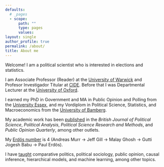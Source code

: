 ```yaml
---
defaults:
  # _pages
  - scope:
      path: ""
      type: pages
      values:
layout: single
author_profile: true
permalink: /about/
title: About me
---
```


Welcome!  I am a political scientist who is interested in elections and statistics.

I am Associate Professor (Reader) at the [University of Warwick](https://warwick.ac.uk) and Profesor Investigador Titular at [CIDE](https://www.cide.edu/).  Before that I was Departmental Lecturer at the [University of Oxford](https://www.ox.ac.uk).

I earned my PhD in Government and MA in Public Opinion and Polling from the [University Essex](https://www.essex.ac.uk/), and my Vordiplom in Political Science, Statistics, and Macroeconomics from the [University of Bamberg](https://www.uni-bamberg.de/en/).

My academic work has been [published](/publications/) in the *British Journal of Political Science*, *Political Analysis*, *Political Science Research and Methods*, and *Public Opinion Quarterly*, among other outlets.

My [Erdös number](https://en.wikipedia.org/wiki/Erd%C5%91s_number) is 4 (Andreas Murr &#8594; Jeff Gill &#8594; Malay Ghosh &#8594; Gutti Jogesh Babu &#8594; Paul Erdös).

I have [taught](/teaching/) comparative politics, political sociology, public opinion, causal inference, hierarchical models, and machine learning, among other topics.








